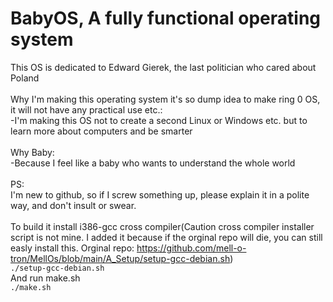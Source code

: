 # BabyOS, A fully functional operating system
This OS is dedicated to Edward Gierek, the last politician who cared about Poland<br>
<br>
Why I'm making this operating system it's so dump idea to make ring 0 OS, it will not have any practical use etc.:<br>
-I'm making this OS not to create a second Linux or Windows etc. but to learn more about computers and be smarter<br>
<br>
Why Baby:<br>
-Because I feel like a baby who wants to understand the whole world<br>
<br>
PS:<br>
I'm new to github, so if I screw something up, please explain it in a polite way, and don't insult or swear.<br>
<br>
To build it install i386-gcc cross compiler(Caution cross compiler installer script is not mine. I added it because if the orginal repo will die, you can still easly install this. Orginal repo: https://github.com/mell-o-tron/MellOs/blob/main/A_Setup/setup-gcc-debian.sh)<br>
<code>./setup-gcc-debian.sh</code><br>
And run make.sh<br>
<code>./make.sh</code><br>
